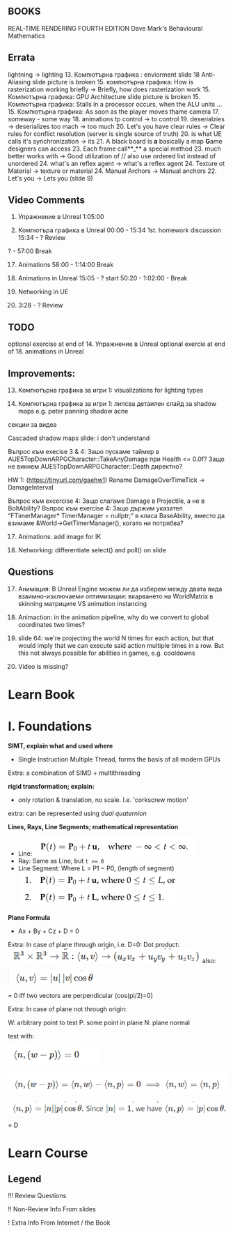 
## BOOKS

REAL-TIME RENDERING FOURTH EDITION
Dave Mark's Behavioural Mathematics

## Errata

lightning -> lighting
13. Компютърна графика : enviorment slide 18
Anti-Aliasing slide picture is broken
15. компютърна графика: How is rasterization working briefly -> Briefly, how does rasterization work
15. Компютърна графика: GPU Architecture slide picture is broken
15. Компютърна графика: Stalls in a processor occurs, when the ALU units ...
15. Компютърна графика: As soon as the player moves thame camera
17. someway - some way
18. animations tp control -> to control
19. deserialzies -> deserializes
too mach -> too much
20. Let's you have clear rules  -> Clear rules for conflict resolution (server is single source of truth)
20. is what UE calls it's synchronization -> its
21. A black board is **a** basically a map **G**ame designers can access
23. Each frame call**_** a special method
23. much better works with -> Good utilization of // also use ordered list instead of unordered
24. what's an reflex agent -> what's a reflex agent
24. Texture ot Material -> texture or material
24. Manual Archors -> Manual anchors
22. Let's you -> Lets you (slide 9)

## Video Comments

1.  Упражнение в Unreal
1:05:00

1.  Компютъра графика в Unreal
00:00 - 15:34 1st. homework discussion
15:34 - ? Review

? - 57:00 Break

17. Animations
58:00 - 1:14:00 Break

18. Animations in Unreal
15:05 - ? start
50:20 - 1:02:00 - Break

20. Networking in UE
21. 3:28 - ? Review

## TODO
optional exercise at end of 14. Упражнение в Unreal
optional exercie at end of 18. animations in Unreal

## Improvements:

13. Компютърна графика за игри 1: visualizations for lighting types

13. Компютърна графика за игри 1: липсва детаилен слайд за shadow maps
e.g. peter panning
shadow acne

секции за видеа

Cascaded shadow maps slide: i don't understand

Въпрос към execise 3 & 4: Зашо пускаме таймер в AUE5TopDownARPGCharacter::TakeAnyDamage при Health <= 0.0f? Защо не викнем AUE5TopDownARPGCharacter::Death директно?

HW 1: (https://tinyurl.com/gaehw1)
Rename DamageOverTimeTick -> DamageInterval

Въпрос към excercise 4: Защо слагаме Damage в Projectile, а не в BoltAbility?
Въпрос към exercise 4: Защо държим указател “FTimerManager* TimerManager = nullptr;” в класа BaseAbility, вместо да взимаме &World->GetTimerManager(), когато ни потрябва?

17. Animations: add image for IK

19. Networking: differentiate select() and poll() on slide

## Questions

17. Анимация: В Unreal Engine можем ли да изберем между двата вида взаимно-изключаеми оптимизации: вкарването на WorldMatrix в skinning матриците VS animation instancing

17. Animaction: in the animation pipeline, why do we convert to global coordinates two times?

18. slide 64: we're projecting the world N times for each action, but that would imply that we can execute said action multiple times in a row. But this not always possible for abilities in games, e.g. cooldowns

22. Video is missing?

# Learn Book

# I. Foundations

**SIMT, explain what and used where**
- Single Instruction Multiple Thread, forms the basis of all modern GPUs

Extra: a combination of SIMD + multithreading

**rigid transformation; explain:**
- only rotation & translation, no scale. I.e. 'corkscrew motion'

extra: can be represented using *dual quaternion*

**Lines, Rays, Line Segments; mathematical representation**
- Line: ![P(t) = Point0 + t*VectU, where -inf < t < inf](image-3.png)
- Ray: Same as Line, but ```t >= 0```
- Line Segment: Where L = P1 − P0, (length of segment)
![P(t) = P0 + t*VectU, where 0 <= t <= L OR P(t) = P0 + t*L, where 0<=t<=1](image-4.png)

**Plane Formula**
- Ax + By + Cz + D = 0

Extra: In case of plane through origin, i.e. D=0:
Dot product:  ![<U,V> -> (Ux*Vx + Uy*Vy + Uz*Vz)](image-5.png)
also:

![<U,V> = |U|*|V|*cos(theta)](image-6.png)

= 0 iff two vectors are perpendicular (cos(pi/2)=0) 

Extra: In case of plane not through origin:

W: arbitrary point to test
P: some point in plane
N: plane normal

test with:

![<N,(W-P)> = 0](image-7.png)

![<N,(W-P)> = <N,W> - <N,P> = 0](image-8.png)

![<N,P> = |n|*|P|*cos(theta) = |P|*cos(theta)](image-9.png)

= D

# Learn Course

## Legend

!!! Review Questions

!! Non-Review Info From slides

! Extra Info From Internet / the Book

